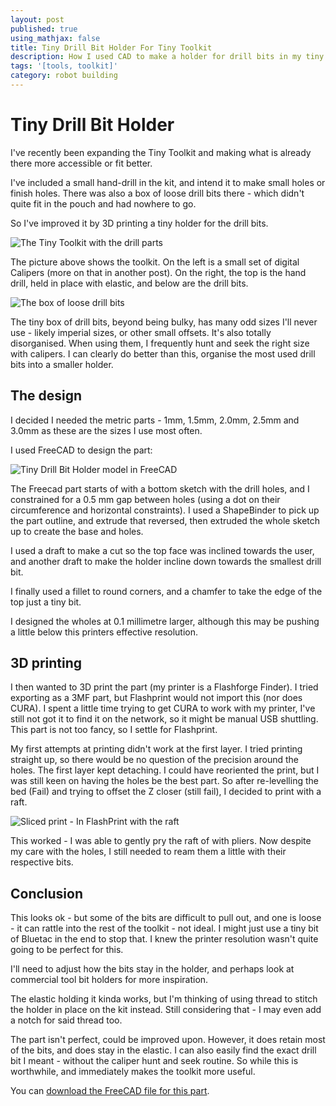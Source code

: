 ```yaml
---
layout: post
published: true
using_mathjax: false
title: Tiny Drill Bit Holder For Tiny Toolkit
description: How I used CAD to make a holder for drill bits in my tiny toolkit
tags: '[tools, toolkit]'
category: robot building
---
```

# Tiny Drill Bit Holder

I've recently been expanding the Tiny Toolkit and making what is already there more accessible or fit better.

I've included a small hand-drill in the kit, and intend it to make small holes or finish holes. There was also a box of loose drill bits there - which didn't quite fit in the pouch and had nowhere to go.

So I've improved it by 3D printing a tiny holder for the drill bits.

![The Tiny Toolkit with the drill parts]({{site.baseurl}}/galleries/2022/07-24-tiny-toolkit-drill-parts-/IMG_6553.jpeg)

The picture above shows the toolkit. On the left is a small set of digital Calipers (more on that in another post). On the right, the top is the hand drill, held in place with elastic, and below are the drill bits.

![The box of loose drill bits]({{site.baseurl}}/galleries/2022/07-24-tiny-toolkit-drill-parts-IMG_6554.jpeg)

The tiny box of drill bits, beyond being bulky, has many odd sizes I'll never use - likely imperial sizes, or other small offsets. It's also totally disorganised. When using them, I frequently hunt and seek the right size with calipers. I can clearly do better than this, organise the most used drill bits into a smaller holder.

## The design

I decided I needed the metric parts - 1mm, 1.5mm, 2.0mm, 2.5mm and 3.0mm as these are the sizes I use most often.

I used FreeCAD to design the part:

![Tiny Drill Bit Holder model in FreeCAD]({{site.baseurl}}/galleries/2022/07-24-tiny-toolkit-drill-parts-2022-07-24-FreeCADmodel.png)

The Freecad part starts of with a bottom sketch with the drill holes, and I constrained for a 0.5 mm gap between holes (using a dot on their circumference and horizontal constraints). I used a ShapeBinder to pick up the part outline, and extrude that reversed, then extruded the whole sketch up to create the base and holes.

I used a draft to make a cut so the top face was inclined towards the user, and another draft to make the holder incline down towards the smallest drill bit.

I finally used a fillet to round corners, and a chamfer to take the edge of the top just a tiny bit.

I designed the wholes at 0.1 millimetre larger, although this may be pushing a little below this printers effective resolution.

## 3D printing

I then wanted to 3D print the part (my printer is a Flashforge Finder). I tried exporting as a 3MF part, but Flashprint would not import this (nor does CURA). I spent a little time trying to get CURA to work with my printer, I've still not got it to find it on the network, so it might be manual USB shuttling. This part is not too fancy, so I settle for Flashprint.

My first attempts at printing didn't work at the first layer. I tried printing straight up, so there would be no question of the precision around the holes. The first layer kept detaching. I could have reoriented the print, but I was still keen on having the holes be the best part. So after re-levelling the bed (Fail) and trying to offset the Z closer (still fail), I decided to print with a raft.

![Sliced print - In FlashPrint with the raft]({{site.baseurl}}/galleries/2022/07-24-tiny-toolkit-drill-parts-SlicingWithRaft.png)

This worked - I was able to gently pry the raft of with pliers. Now despite my care with the holes, I still needed to ream them a little with their respective bits.

## Conclusion

This looks ok - but some of the bits are difficult to pull out, and one is loose - it can rattle into the rest of the toolkit - not ideal. I might just use a tiny bit of Bluetac in the end to stop that. I knew the printer resolution wasn't quite going to be perfect for this.

I'll need to adjust how the bits stay in the holder, and perhaps look at commercial tool bit holders for more inspiration.

The elastic holding it kinda works, but I'm thinking of using thread to stitch the holder in place on the kit instead. Still considering that - I may even add a notch for said thread too.

The part isn't perfect, could be improved upon. However, it does retain most of the bits, and does stay in the elastic. I can also easily find the exact drill bit I meant - without the caliper hunt and seek routine. So while this is worthwhile, and immediately makes the toolkit more useful.

You can [download the FreeCAD file for this part]({{site.baseurl}}/galleries/2022/07-24-tiny-toolkit-drill-parts/tiny_drillbit_holder.FCStd).
